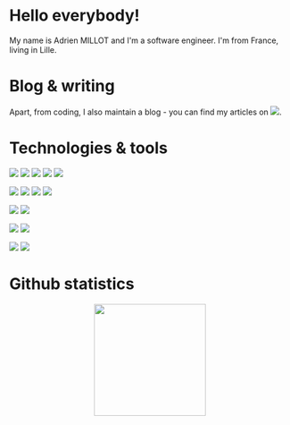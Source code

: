 # Hello everybody!

My name is Adrien MILLOT and I'm a software engineer. I'm from France, living in Lille.

# Blog & writing

Apart, from coding, I also maintain a blog - you can find my articles on [![](https://img.shields.io/badge/medium-informational?style=flat&logo=medium)](https://2701.medium.com/).


# Technologies & tools

![](https://img.shields.io/badge/language-c-informational?style=flat&logo=c&logoColor=white&color=2bbc8a)
![](https://img.shields.io/badge/language-python-informational?style=flat&logo=python&logoColor=white&color=2bbc8a)
![](https://img.shields.io/badge/language-bash-informational?style=flat&logo=bash&logoColor=white&color=2bbc8a)
![](https://img.shields.io/badge/language-javascript-informational?style=flat&logo=javascript&logoColor=white&color=2bbc8a)
![](https://img.shields.io/badge/language-php-informational?style=flat&logo=php&logoColor=white&color=2bbc8a)

![](https://img.shields.io/badge/framework-symfony-informational?style=flat&logo=symfony&logoColor=white&color=e38b19)
![](https://img.shields.io/badge/framework-flask-informational?style=flat&logo=flask&logoColor=white&color=e38b19)
![](https://img.shields.io/badge/framework-angular-informational?style=flat&logo=angular&logoColor=white&color=e38b19)
![](https://img.shields.io/badge/framework-react-informational?style=flat&logo=react&logoColor=white&color=e38b19)

![](https://img.shields.io/badge/orm-doctrine-informational?style=flat&logo=doctrine&logoColor=white&color=c216d9)
![](https://img.shields.io/badge/orm-sqlalchemy-informational?style=flat&logo=sqlalchemy&logoColor=white&color=c216d9)


![](https://img.shields.io/badge/tools-vscode-informational?style=flat&logo=vscode&logoColor=white&color=de1f6b)
![](https://img.shields.io/badge/tools-docker-informational?style=flat&logo=docker&logoColor=white&color=de1f6b)


![](https://img.shields.io/badge/os-linux-informational?style=flat&logo=linux&logoColor=white&color=15afd6)
![](https://img.shields.io/badge/os-macos-informational?style=flat&logo=macos&logoColor=white&color=15afd6)

# Github statistics

<div align="center">

<img height="200" src="https://github-readme-stats.vercel.app/api/top-langs/?username=adrienmillot&hide=java,html,tex&title_color=ffffff&text_color=c9cacc&bg_color=1d1f21&langs_count=3&theme=dark" />

</div>

